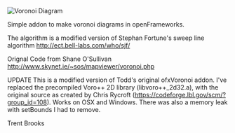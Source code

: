 ![Voronoi Diagram](http://farm8.staticflickr.com/7193/6967101789_519a469cd0_b.jpg)

Simple addon to make voronoi diagrams in openFrameworks. 

The algorithm is a modified version of Stephan Fortune's sweep line algorithm
http://ect.bell-labs.com/who/sjf/

Orignal Code from Shane O'Sullivan
http://www.skynet.ie/~sos/mapviewer/voronoi.php

UPDATE
This is a modified version of Todd's original ofxVoronoi addon. I've replaced the precompiled Voro++ 2D library (libvoro++_2d32.a), with the original source as created by Chris Rycroft (https://codeforge.lbl.gov/scm/?group_id=108). Works on OSX and Windows. There was also a memory leak with setBounds I had to remove.

Trent Brooks

